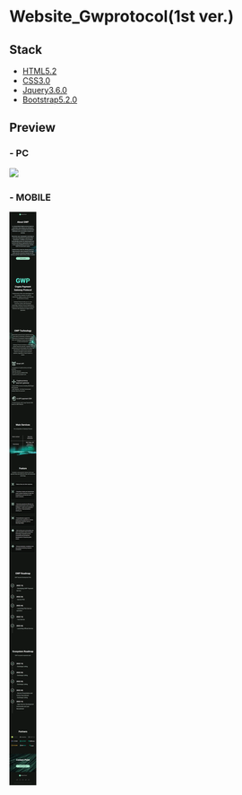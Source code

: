 # Website_Gwprotocol(1st ver.)

## Stack

-   [HTML5.2](https://html.spec.whatwg.org/)
-   [CSS3.0](https://www.w3.org/TR/CSS/)
-   [Jquery3.6.0](https://jquery.com/)
-   [Bootstrap5.2.0](https://getbootstrap.com/)



## Preview

### - PC
<img src="https://github.com/hwang1588/repo_img_src/blob/main/_korfin_gwprotocol_1st_ver/pc1.png">

### - MOBILE
<img src="https://github.com/hwang1588/repo_img_src/blob/main/_korfin_gwprotocol_1st_ver/mobile1.png">
